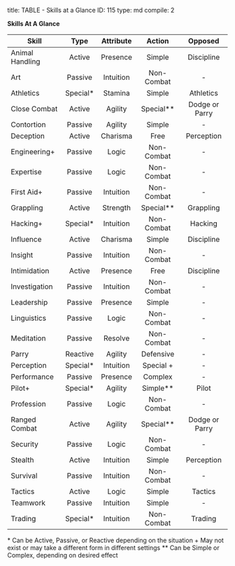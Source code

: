 title:          TABLE - Skills at a Glance
ID:             115
type:           md
compile:        2


**Skills At A Glance**

| Skill		| Type	| Attribute	| Action		| Opposed		|
| ------------------- |:--------:|:-------------------:|:-------------------:|:--------------------:|
| Animal Handling	| Active	| Presence		| Simple		| Discipline	|
| Art		| Passive	| Intuition	| Non-Combat	| -		|
| Athletics	| Special*	| Stamina		| Simple		| Athletics	|
| Close Combat	| Active	| Agility		| Special**	| Dodge or Parry	|
| Contortion	| Passive	| Agility		| Simple		| -		|
| Deception	| Active	| Charisma		| Free		| Perception	|
| Engineering+	| Passive	| Logic		| Non-Combat	| -		|
| Expertise	| Passive	| Logic		| Non-Combat	| -		|
| First Aid+	| Passive	| Intuition	| Non-Combat	| -		|
| Grappling	| Active	| Strength		| Special**	| Grappling	|
| Hacking+		| Special*	| Intuition	| Non-Combat	| Hacking		|
| Influence	| Active	| Charisma		| Simple		| Discipline	|
| Insight		| Passive	| Intuition	| Non-Combat	| -		|
| Intimidation	| Active	| Presence		| Free		| Discipline	|
| Investigation	| Passive	| Intuition	| Non-Combat	| -		|
| Leadership	| Passive	| Presence		| Simple		| -		|
| Linguistics	| Passive	| Logic		| Non-Combat	| -		|
| Meditation	| Passive	| Resolve		| Non-Combat	| -		|
| Parry		| Reactive	| Agility		| Defensive	| -		|
| Perception	| Special*	| Intuition	| Special +	| -		|
| Performance	| Passive	| Presence		| Complex		| -		|
| Pilot+		| Special*	| Agility		| Simple**		| Pilot		|
| Profession	| Passive	| Logic		| Non-Combat	| -		|
| Ranged Combat	| Active	| Agility		| Special**	| Dodge or Parry	|
| Security		| Passive	| Logic		| Non-Combat	| -		|
| Stealth		| Active	| Intuition	| Simple		| Perception	|
| Survival		| Passive	| Intuition	| Non-Combat	| -		|
| Tactics		| Active	| Logic		| Simple		| Tactics		|
| Teamwork		| Passive	| Intuition	| Simple		| -		|
| Trading		| Special*	| Intuition	| Non-Combat	| Trading		|

\* Can be Active, Passive, or Reactive depending on the situation
\+ May not exist or may take a different form in different settings
\*\* Can be Simple or Complex, depending on desired effect 